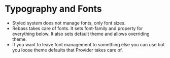 # Typography and Fonts

- Styled system does not manage fonts, only font sizes.
- Rebass <Provider> takes care of fonts. It sets font-family and property for
  everything below. It also sets default theme and allows overriding theme.
- If you want to leave font management to something else you can use
  <ThemeProvide> but you loose theme defaults that Provider takes care of.
